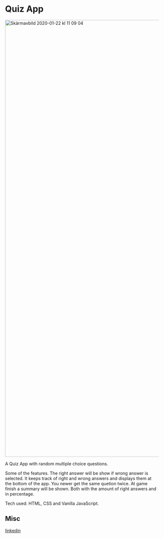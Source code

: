 # Quiz App

<img width="1432" alt="Skärmavbild 2020-01-22 kl  11 09 04" src="https://user-images.githubusercontent.com/47321557/72886082-767b1800-3d09-11ea-8eb8-ab85e0c72ced.png">

A Quiz App with random multiple choice questions.

Some of the features.
The right answer will be show if wrong answer is selected.
It keeps track of right and wrong answers and displays them at the bottom of the app.
You newer get the same quetion twice.
At game finish a summary will be shown. Both with the amount of right answers and in percentage.

Tech used: HTML, CSS and Vanilla JavaScript.

## Misc

[linkedin](https://www.linkedin.com/in/mickeberg/)
